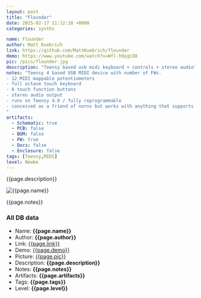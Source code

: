 ```yaml
---
layout: post
title: "Flounder"
date: 2025-02-17 11:12:18 +0000
categories: synths

name: Flounder
author: Matt Kuebrich
link: https://github.com/MattKuebrich/flounder
demo: https://www.youtube.com/watch?v=Wfl-h9pgLO8
pic: /pics/flounder.jpg
description: "Teensy based usb midi keyboard + controls + stereo audio"
notes: "Teensy 4 based USB MIDI device with number of FWs.
- 12 MIDI mappable potentiometers
- full octave touch keyboard
- 6 touch function buttons
- stereo audio output
- runs on Teensy 4.0 / fully reprogrammable
- conceived as a friend of norns but works with anything that supports MIDI over USB
"
artifacts:
  - Schematic: true
  - PCB: false
  - BOM: false
  - FW: true
  - Docs: false
  - Enclosure: false
tags: [Teensy,MIDI]
level: Newbe
---
```


{{page.description}}

![{{page.name}}]({{page.pic}})

{{page.notes}}

### All DB data
- Name: **{{page.name}}**
- Author: **{{page.author}}**
- Link: [{{page.link}}]({{page.link}})
- Demo: [{{page.demo}}]({{page.demo}})
- Picture: [{{page.pic}}]({{page.pic}})
- Description: **{{page.description}}**
- Notes: **{{page.notes}}**
- Artifacts: **{{page.artifacts}}**
- Tags: **{{page.tags}}**
- Level: **{{page.level}}**
